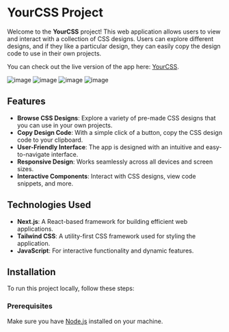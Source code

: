# YourCSS Project

Welcome to the **YourCSS** project! This web application allows users to view and interact with a collection of CSS designs. Users can explore different designs, and if they like a particular design, they can easily copy the design code to use in their own projects.

You can check out the live version of the app here: [YourCSS](https://yourcss.vercel.app/).

![image](https://github.com/user-attachments/assets/6c69dc26-91c7-4e63-9db9-af4399828aec)
![image](https://github.com/user-attachments/assets/a6a31cb9-0eaa-4354-a8cd-1756030cdbad)
![image](https://github.com/user-attachments/assets/1688cfb8-f753-4d2d-8229-e9b6b51146e0)
![image](https://github.com/user-attachments/assets/692376ef-ca0f-47e4-8c58-b575847cb345)



## Features

- **Browse CSS Designs**: Explore a variety of pre-made CSS designs that you can use in your own projects.
- **Copy Design Code**: With a simple click of a button, copy the CSS design code to your clipboard.
- **User-Friendly Interface**: The app is designed with an intuitive and easy-to-navigate interface.
- **Responsive Design**: Works seamlessly across all devices and screen sizes.
- **Interactive Components**: Interact with CSS designs, view code snippets, and more.

## Technologies Used

- **Next.js**: A React-based framework for building efficient web applications.
- **Tailwind CSS**: A utility-first CSS framework used for styling the application.
- **JavaScript**: For interactive functionality and dynamic features.

## Installation

To run this project locally, follow these steps:

### Prerequisites
Make sure you have [Node.js](https://nodejs.org/) installed on your machine.
